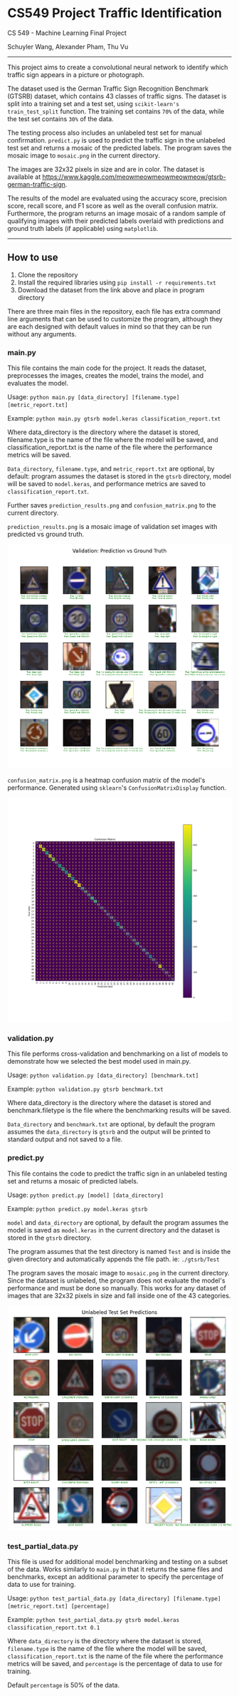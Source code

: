 # CS549 Project Traffic Identification

CS 549 - Machine Learning Final Project

Schuyler Wang, Alexander Pham, Thu Vu

___
This project aims to create a convolutional neural network to identify which traffic sign appears in a picture or photograph. 

The dataset used is the German Traffic Sign Recognition Benchmark (GTSRB) dataset, which contains 43 classes of traffic signs. The dataset is split into a training set and a test set, using `scikit-learn's` `train_test_split` function. The training set contains `70%` of the data, while the test set contains `30%` of the data.

The testing process also includes an unlabeled test set for manual confirmation. `predict.py` is used to predict the traffic sign in the unlabeled test set and returns a mosaic of the predicted labels. The program saves the mosaic image to `mosaic.png` in the current directory. 

The images are 32x32 pixels in size and are in color. The dataset is available at https://www.kaggle.com/meowmeowmeowmeowmeow/gtsrb-german-traffic-sign.

The results of the model are evaluated using the accuracy score, precision score, recall score, and F1 score as well as the overall confusion matrix. Furthermore, the program returns an image mosaic of a random sample of qualifying images with their predicted labels overlaid with predictions and ground truth labels (if applicable) using `matplotlib`.

___
## How to use

1. Clone the repository
2. Install the required libraries using `pip install -r requirements.txt`
3. Download the dataset from the link above and place in program directory

There are three main files in the repository, each file has extra command line arguments that can be used to customize the program, although they are each designed with default values in mind so that they can be run without any arguments.

### main.py
This file contains the main code for the project. It reads the dataset, preprocesses the images, creates the model, trains the model, and evaluates the model.

Usage: `python main.py [data_directory] [filename.type] [metric_report.txt]`

Example: `python main.py gtsrb model.keras classification_report.txt`

Where data_directory is the directory where the dataset is stored, filename.type is the name of the file where the model will be saved, and classification_report.txt is the name of the file where the performance metrics will be saved.

`Data_directory`, `filename.type`, and `metric_report.txt` are optional, by default: program assumes the dataset is stored in the `gtsrb` directory, model will be saved to `model.keras`, and performance metrics are saved to `classification_report.txt`.

Further saves `prediction_results.png` and `confusion_matrix.png` to the current directory.

`prediction_results.png` is a mosaic image of validation set images with predicted vs ground truth.

![Prediction Results](/README_IMAGES/prediction_results.png)

`confusion_matrix.png` is a heatmap confusion matrix of the model's performance. Generated using `sklearn`'s `ConfusionMatrixDisplay` function.

![Confusion Matrix](/README_IMAGES/confusion_matrix.png)

### validation.py

This file performs cross-validation and benchmarking on a list of models to demonstrate how we selected the best model used in main.py. 

Usage: `python validation.py [data_directory] [benchmark.txt]`

Example: `python validation.py gtsrb benchmark.txt`

Where data_directory is the directory where the dataset is stored and benchmark.filetype is the file where the benchmarking results will be saved.

`Data_directory` and `benchmark.txt` are optional, by default the program assumes the `data_directory` is `gtsrb` and the output will be printed to standard output and not saved to a file.

### predict.py

This file contains the code to predict the traffic sign in an unlabeled testing set and returns a mosaic of predicted labels. 

Usage: `python predict.py [model] [data_directory]`

Example: `python predict.py model.keras gtsrb`

`model` and `data_directory` are optional, by default the program assumes the model is saved as `model.keras` in the current directory and the dataset is stored in the `gtsrb` directory.

The program assumes that the test directory is named `Test` and is inside the given directory and automatically appends the file path. ie: `./gtsrb/Test`

The program saves the mosaic image to `mosaic.png` in the current directory. Since the dataset is unlabeled, the program does not evaluate the model's performance and must be done so manually. This works for any dataset of images that are 32x32 pixels in size and fall inside one of the 43 categories.

![Mosaic](/README_IMAGES/mosaic.png)

### test_partial_data.py

This file is used for additional model benchmarking and testing on a subset of the data. Works similarly to `main.py` in that it returns the same files and benchmarks, except an additional parameter to specify the percentage of data to use for training.

Usage: `python test_partial_data.py [data_directory] [filename.type] [metric_report.txt] [percentage]`

Example: `python test_partial_data.py gtsrb model.keras classification_report.txt 0.1`

Where `data_directory` is the directory where the dataset is stored, `filename.type` is the name of the file where the model will be saved, `classification_report.txt` is the name of the file where the performance metrics will be saved, and `percentage` is the percentage of data to use for training.

Default `percentage` is 50% of the data.